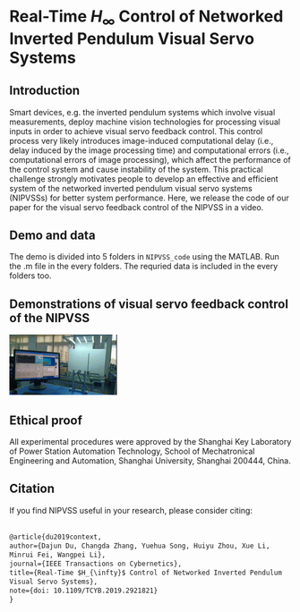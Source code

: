 # Real-Time $H_{\infty}$ Control of Networked Inverted Pendulum Visual Servo Systems
## Introduction
Smart devices, e.g. the inverted pendulum systems which involve visual measurements, deploy machine vision technologies for processing visual inputs in order to achieve visual servo feedback control. This control process very likely introduces image-induced computational delay (i.e., delay induced by the image processing time) and computational errors (i.e., computational errors of image processing), which affect the performance of the control system and cause instability of the system. This practical challenge strongly motivates people to develop an effective and efficient system of the networked inverted pendulum visual servo systems (NIPVSSs) for better system performance. Here, we release the code of our paper for the visual servo feedback control of the NIPVSS in a video. 
## Demo and data
The demo is divided into 5 folders in <code>NIPVSS_code</code> using the MATLAB. Run the .m file in the every folders. The requried data is included in the every folders too.
## Demonstrations of visual servo feedback control of the NIPVSS
![image](https://github.com/Weiran2019/TCYB-Inverted-Pendulum-Code/blob/master/Experiments_Inveted_Pendulum_Platform.gif)
## Ethical proof
All experimental procedures were approved by the Shanghai Key Laboratory of Power Station Automation Technology, School of Mechatronical Engineering and Automation, Shanghai University, Shanghai 200444, China.
## Citation
If you find NIPVSS useful in your research, please consider citing:
<pre><code>
@article{du2019context, 
author={Dajun Du, Changda Zhang, Yuehua Song, Huiyu Zhou, Xue Li, Minrui Fei, Wangpei Li}, 
journal={IEEE Transactions on Cybernetics}, 
title={Real-Time $H_{\infty}$ Control of Networked Inverted Pendulum Visual Servo Systems}, 
note={doi: 10.1109/TCYB.2019.2921821}
}
</code></pre>
